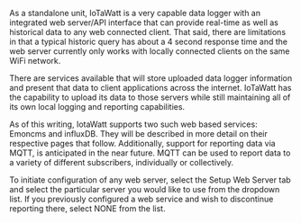 As a standalone unit, IoTaWatt is a very capable data logger with an integrated web server/API interface that can provide real-time as well as historical data to any web connected client. That said, there are limitations in that a typical historic query has about a 4 second response time and the web server currently only works with locally connected clients on the same WiFi network.

There are services available that will store uploaded data logger information and present that data to client applications across the internet. IoTaWatt has the capability to upload its data to those servers while still maintaining all of its own local logging and reporting capabilities.

As of this writing, IotaWatt supports two such web based services: Emoncms and influxDB.  They will be described in more detail on their respective pages that follow.  Additionally, support for reporting data via MQTT, is anticipated in the near future.  MQTT can be used to report data to a variety of different subscribers, individually or collectively.

To initiate configuration of any web server, select the Setup Web Server tab and select the particular server you would like to use from the dropdown list. If you previously configured a web service and wish to discontinue reporting there, select NONE from the list.

